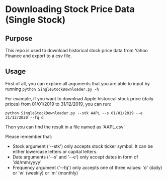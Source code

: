 # Downloading Stock Price Data (Single Stock)
## Purpose
This repo is used to download historical stock price data from Yahoo Finance and export to a csv file.

## Usage
First of all, you can explore all arguments that you are able to input by running ```python SingleStockDownloader.py -h```

For example, if you want to download Apple historical stock price (daily prices) from 01/01/2019 to 31/12/2019, you can run:

```python SingleStockDownloader.py --stk AAPL --s 01/01/2019 --e 31/12/2020 --fq d```

Then you can find the result in a file named as 'AAPL.csv'

Please remember that:
  * Stock argument ('--stk') only accepts stock ticker symbol. It can be either lowercase letters or capital letters.
  * Date arguments ('--s' and '--e') only accept dates in form of 'dd/mm/yyyy'
  * Frequency argument ('--fq') only accepts one of three values: 'd' (daily) or 'w' (weekly) or 'm' (monthly)
